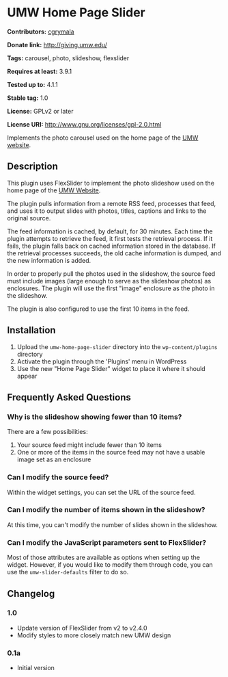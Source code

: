 # UMW Home Page Slider #
**Contributors:** [cgrymala](https://wordpress.org/support/profile/cgrymala)

**Donate link:** http://giving.umw.edu/

**Tags:** carousel, photo, slideshow, flexslider

**Requires at least:** 3.9.1

**Tested up to:** 4.1.1

**Stable tag:** 1.0

**License:** GPLv2 or later

**License URI:** http://www.gnu.org/licenses/gpl-2.0.html


Implements the photo carousel used on the home page of the [UMW website](http://www.umw.edu/).

## Description ##

This plugin uses FlexSlider to implement the photo slideshow used on the home page of the [UMW Website](http://www.umw.edu/).

The plugin pulls information from a remote RSS feed, processes that feed, and uses it to output slides with photos, titles, captions and links to the original source.

The feed information is cached, by default, for 30 minutes. Each time the plugin attempts to retrieve the feed, it first tests the retrieval process. If it fails, the plugin falls back on cached information stored in the database. If the retrieval processes succeeds, the old cache information is dumped, and the new information is added.

In order to properly pull the photos used in the slideshow, the source feed must include images (large enough to serve as the slideshow photos) as enclosures. The plugin will use the first "image" enclosure as the photo in the slideshow.

The plugin is also configured to use the first 10 items in the feed.

## Installation ##

1. Upload the `umw-home-page-slider` directory into the `wp-content/plugins` directory
1. Activate the plugin through the 'Plugins' menu in WordPress
1. Use the new "Home Page Slider" widget to place it where it should appear

## Frequently Asked Questions ##

### Why is the slideshow showing fewer than 10 items? ###

There are a few possibilities:

1. Your source feed might include fewer than 10 items
1. One or more of the items in the source feed may not have a usable image set as an enclosure

### Can I modify the source feed? ###

Within the widget settings, you can set the URL of the source feed.

### Can I modify the number of items shown in the slideshow? ###

At this time, you can't modify the number of slides shown in the slideshow.

### Can I modify the JavaScript parameters sent to FlexSlider? ###

Most of those attributes are available as options when setting up the widget. However, if you would like to modify them through code, you can use the `umw-slider-defaults` filter to do so.

## Changelog ##

### 1.0 ###
* Update version of FlexSlider from v2 to v2.4.0
* Modify styles to more closely match new UMW design

### 0.1a ###
* Initial version

